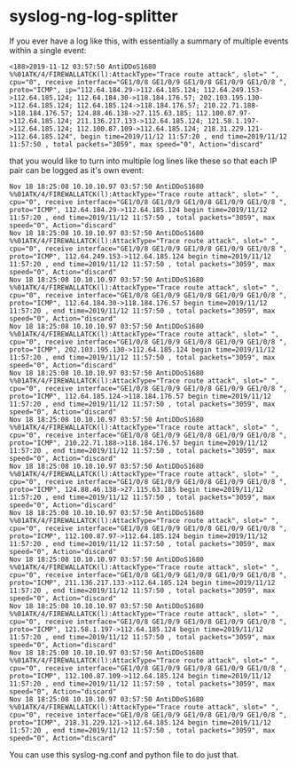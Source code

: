 # syslog-ng-log-splitter

If you ever have a log like this, with essentially a summary of multiple events within a single event:

    <188>2019-11-12 03:57:50 AntiDDoS1680 %%01ATK/4/FIREWALLATCK(l):AttackType="Trace route attack", slot=" ", cpu="0", receive interface="GE1/0/8 GE1/0/9 GE1/0/8 GE1/0/9 GE1/0/8 ", proto="ICMP", ip="112.64.184.29->112.64.185.124; 112.64.249.153->112.64.185.124; 112.64.184.30->118.184.176.57; 202.103.195.130->112.64.185.124; 112.64.185.124->118.184.176.57; 210.22.71.188->118.184.176.57; 124.88.46.138->27.115.63.185; 112.100.87.97->112.64.185.124; 211.136.217.133->112.64.185.124; 121.58.1.197->112.64.185.124; 112.100.87.109->112.64.185.124; 218.31.229.121->112.64.185.124", begin time=2019/11/12 11:57:20 , end time=2019/11/12 11:57:50 , total packets="3059", max speed="0", Action="discard"
    
that you would like to turn into multiple log lines like these so that each IP pair can be logged as it's own event:

    Nov 18 18:25:08 10.10.10.97 03:57:50 AntiDDoS1680 %%01ATK/4/FIREWALLATCK(l):AttackType="Trace route attack", slot=" ", cpu="0", receive interface="GE1/0/8 GE1/0/9 GE1/0/8 GE1/0/9 GE1/0/8 ", proto="ICMP", 112.64.184.29->112.64.185.124 begin time=2019/11/12 11:57:20 , end time=2019/11/12 11:57:50 , total packets="3059", max speed="0", Action="discard"
    Nov 18 18:25:08 10.10.10.97 03:57:50 AntiDDoS1680 %%01ATK/4/FIREWALLATCK(l):AttackType="Trace route attack", slot=" ", cpu="0", receive interface="GE1/0/8 GE1/0/9 GE1/0/8 GE1/0/9 GE1/0/8 ", proto="ICMP", 112.64.249.153->112.64.185.124 begin time=2019/11/12 11:57:20 , end time=2019/11/12 11:57:50 , total packets="3059", max speed="0", Action="discard"
    Nov 18 18:25:08 10.10.10.97 03:57:50 AntiDDoS1680 %%01ATK/4/FIREWALLATCK(l):AttackType="Trace route attack", slot=" ", cpu="0", receive interface="GE1/0/8 GE1/0/9 GE1/0/8 GE1/0/9 GE1/0/8 ", proto="ICMP", 112.64.184.30->118.184.176.57 begin time=2019/11/12 11:57:20 , end time=2019/11/12 11:57:50 , total packets="3059", max speed="0", Action="discard"
    Nov 18 18:25:08 10.10.10.97 03:57:50 AntiDDoS1680 %%01ATK/4/FIREWALLATCK(l):AttackType="Trace route attack", slot=" ", cpu="0", receive interface="GE1/0/8 GE1/0/9 GE1/0/8 GE1/0/9 GE1/0/8 ", proto="ICMP", 202.103.195.130->112.64.185.124 begin time=2019/11/12 11:57:20 , end time=2019/11/12 11:57:50 , total packets="3059", max speed="0", Action="discard"
    Nov 18 18:25:08 10.10.10.97 03:57:50 AntiDDoS1680 %%01ATK/4/FIREWALLATCK(l):AttackType="Trace route attack", slot=" ", cpu="0", receive interface="GE1/0/8 GE1/0/9 GE1/0/8 GE1/0/9 GE1/0/8 ", proto="ICMP", 112.64.185.124->118.184.176.57 begin time=2019/11/12 11:57:20 , end time=2019/11/12 11:57:50 , total packets="3059", max speed="0", Action="discard"
    Nov 18 18:25:08 10.10.10.97 03:57:50 AntiDDoS1680 %%01ATK/4/FIREWALLATCK(l):AttackType="Trace route attack", slot=" ", cpu="0", receive interface="GE1/0/8 GE1/0/9 GE1/0/8 GE1/0/9 GE1/0/8 ", proto="ICMP", 210.22.71.188->118.184.176.57 begin time=2019/11/12 11:57:20 , end time=2019/11/12 11:57:50 , total packets="3059", max speed="0", Action="discard"
    Nov 18 18:25:08 10.10.10.97 03:57:50 AntiDDoS1680 %%01ATK/4/FIREWALLATCK(l):AttackType="Trace route attack", slot=" ", cpu="0", receive interface="GE1/0/8 GE1/0/9 GE1/0/8 GE1/0/9 GE1/0/8 ", proto="ICMP", 124.88.46.138->27.115.63.185 begin time=2019/11/12 11:57:20 , end time=2019/11/12 11:57:50 , total packets="3059", max speed="0", Action="discard"
    Nov 18 18:25:08 10.10.10.97 03:57:50 AntiDDoS1680 %%01ATK/4/FIREWALLATCK(l):AttackType="Trace route attack", slot=" ", cpu="0", receive interface="GE1/0/8 GE1/0/9 GE1/0/8 GE1/0/9 GE1/0/8 ", proto="ICMP", 112.100.87.97->112.64.185.124 begin time=2019/11/12 11:57:20 , end time=2019/11/12 11:57:50 , total packets="3059", max speed="0", Action="discard"
    Nov 18 18:25:08 10.10.10.97 03:57:50 AntiDDoS1680 %%01ATK/4/FIREWALLATCK(l):AttackType="Trace route attack", slot=" ", cpu="0", receive interface="GE1/0/8 GE1/0/9 GE1/0/8 GE1/0/9 GE1/0/8 ", proto="ICMP", 211.136.217.133->112.64.185.124 begin time=2019/11/12 11:57:20 , end time=2019/11/12 11:57:50 , total packets="3059", max speed="0", Action="discard"
    Nov 18 18:25:08 10.10.10.97 03:57:50 AntiDDoS1680 %%01ATK/4/FIREWALLATCK(l):AttackType="Trace route attack", slot=" ", cpu="0", receive interface="GE1/0/8 GE1/0/9 GE1/0/8 GE1/0/9 GE1/0/8 ", proto="ICMP", 121.58.1.197->112.64.185.124 begin time=2019/11/12 11:57:20 , end time=2019/11/12 11:57:50 , total packets="3059", max speed="0", Action="discard"
    Nov 18 18:25:08 10.10.10.97 03:57:50 AntiDDoS1680 %%01ATK/4/FIREWALLATCK(l):AttackType="Trace route attack", slot=" ", cpu="0", receive interface="GE1/0/8 GE1/0/9 GE1/0/8 GE1/0/9 GE1/0/8 ", proto="ICMP", 112.100.87.109->112.64.185.124 begin time=2019/11/12 11:57:20 , end time=2019/11/12 11:57:50 , total packets="3059", max speed="0", Action="discard"
    Nov 18 18:25:08 10.10.10.97 03:57:50 AntiDDoS1680 %%01ATK/4/FIREWALLATCK(l):AttackType="Trace route attack", slot=" ", cpu="0", receive interface="GE1/0/8 GE1/0/9 GE1/0/8 GE1/0/9 GE1/0/8 ", proto="ICMP", 218.31.229.121->112.64.185.124 begin time=2019/11/12 11:57:20 , end time=2019/11/12 11:57:50 , total packets="3059", max speed="0", Action="discard"

You can use this syslog-ng.conf and python file to do just that.
